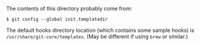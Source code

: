 The contents of this directory probably come from:

    $ git config --global init.templatedir
    
The default hooks directory location (which contains some sample
hooks) is `/usr/share/git-core/templates`.  (May be different if using
`brew` or similar.)

